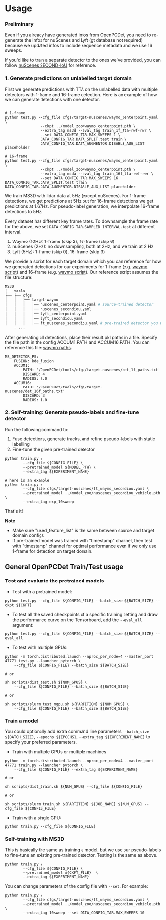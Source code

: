

# Usage

### Preliminary
Even if you already have generated infos from OpenPCDet, you need to re-generate the infos for nuScenes and Lyft (gt database not required) because we updated infos to include sequence metadata and we use 16 sweeps.

If you'd like to train a separate detector to the ones we've provided, you can follow [nuScenes SECOND-IoU](../tools/cfgs/nuscenes_models/uda_secondiou_vehicle.yaml) for reference. 

### 1. Generate predictions on unlabelled target domain

First we generate predictions with TTA on the unlabelled data with multiple detectors with 1-frame and 16-frame detection. Here is an example of how we can generate detections with one detector.

```shell

# 1-frame
python test.py --cfg_file cfgs/target-nuscenes/waymo_centerpoint.yaml \
                --ckpt ../model_zoo/waymo_centerpoint.pth \
                --extra_tag ms3d --eval_tag train_1f_tta-rwf-rwr \
                --set DATA_CONFIG_TAR.MAX_SWEEPS 1 \
                DATA_CONFIG_TAR.DATA_SPLIT.test train \
                DATA_CONFIG_TAR.DATA_AUGMENTOR.DISABLE_AUG_LIST placeholder  

# 16-frame
python test.py --cfg_file cfgs/target-nuscenes/waymo_centerpoint.yaml \
                --ckpt ../model_zoo/waymo_centerpoint.pth \
                --extra_tag msda --eval_tag train_16f_tta-rwf-rwr \
                --set DATA_CONFIG_TAR.MAX_SWEEPS 16 DATA_CONFIG_TAR.DATA_SPLIT.test train DATA_CONFIG_TAR.DATA_AUGMENTOR.DISABLE_AUG_LIST placeholder                
```
We train MS3D with lidar data at 5Hz (except nuScenes). For 1-frame detections, we get predictions at 5Hz but for 16-frame detections we get predictions at 1.67Hz. For pseudo-label generation, we interpolate 16-frame detections to 5Hz.

Every dataset has different key frame rates. To downsample the frame rate for the above, we set `DATA_CONFIG_TAR.SAMPLED_INTERVAL.test` at different interval.
1. Waymo (10Hz): 1-frame (skip 2), 16-frame (skip 6)
2. nuScenes (2Hz): no downsampling, both at 2Hz, and we train at 2 Hz
3. Lyft (5Hz): 1-frame (skip 0), 16-frame (skip 3)

We provide a script for each target domain which you can reference for how we generated detections for our experiments for 1-frame (e.g. [waymo script](../tools/cfgs/target-waymo/generate_dets_1f.sh)) and 16-frame (e.g. [waymo script](../tools/cfgs/target-waymo/generate_dets_16f.sh)). Our reference script assumes the file structure:
```bash
MS3D
├── tools
├── ├── cfgs
│   │   ├── target-waymo
│   │   │   │── nuscenes_centerpoint.yaml # source-trained detector
│   │   │   │── nuscenes_secondiou.yaml 
│   │   │   │── lyft_centerpoint.yaml
│   │   │   │── lyft_secondiou.yaml
│   │   │   │── ft_nuscenes_secondiou.yaml # pre-trained detector you want to fine-tune
    - ...
```

After generating all detections, place their result.pkl paths in a file. Specify the file path in the config ACCUM1.PATH and ACCUM16.PATH. You can reference this file: [waymo paths](../tools/cfgs/target-waymo/det_16f_paths.txt).
```
MS_DETECTOR_PS:
    FUSION: kde_fusion
    ACCUM1:
        PATH: '/OpenPCDet/tools/cfgs/target-nuscenes/det_1f_paths.txt'
        DISCARD: 4
        RADIUS: 2.0
    ACCUM16:
        PATH: '/OpenPCDet/tools/cfgs/target-nuscenes/det_16f_paths.txt'
        DISCARD: 3
        RADIUS: 1.0
```


### 2. Self-training: Generate pseudo-labels and fine-tune detector
Run the following command to:
1. Fuse detections, generate tracks, and refine pseudo-labels with static labelling
2. Fine-tune the given pre-trained detector

```shell
python train.py \
        --cfg_file ${CONFIG_FILE} \
        --pretrained_model ${MODEL_PTH} \
        --extra_tag ${EXPERIMENT_NAME}

# here is an example
python train.py \
        --cfg_file cfgs/target-nuscenes/ft_waymo_secondiou.yaml \
        --pretrained_model ../model_zoo/nuscenes_secondiou_vehicle.pth  \
        --extra_tag exp_10sweep
```
That's it!

**Note**
- Make sure "used_feature_list" is the same between source and target domain configs
- If pre-trained model was trained with "timestamp" channel, then test with "timestamp" channel for optimal performance even if we only use 1-frame for detection on target domain.

## General OpenPCDet Train/Test usage

### Test and evaluate the pretrained models
* Test with a pretrained model: 
```shell script
python test.py --cfg_file ${CONFIG_FILE} --batch_size ${BATCH_SIZE} --ckpt ${CKPT}
```

* To test all the saved checkpoints of a specific training setting and draw the performance curve on the Tensorboard, add the `--eval_all` argument: 
```shell script
python test.py --cfg_file ${CONFIG_FILE} --batch_size ${BATCH_SIZE} --eval_all
```

* To test with multiple GPUs:
```shell script
python -m torch.distributed.launch --nproc_per_node=4 --master_port 47771 test.py --launcher pytorch \
    --cfg_file ${CONFIG_FILE} --batch_size ${BATCH_SIZE}

# or    

sh scripts/dist_test.sh ${NUM_GPUS} \
    --cfg_file ${CONFIG_FILE} --batch_size ${BATCH_SIZE}

# or

sh scripts/slurm_test_mgpu.sh ${PARTITION} ${NUM_GPUS} \
    --cfg_file ${CONFIG_FILE} --batch_size ${BATCH_SIZE}
```

### Train a model
You could optionally add extra command line parameters `--batch_size ${BATCH_SIZE}`, `--epochs ${EPOCHS}`, `--extra_tag ${EXPERIMENT_NAME}` to specify your preferred parameters.

* Train with multiple GPUs or multiple machines
```shell script
python -m torch.distributed.launch --nproc_per_node=4 --master_port 47771 train.py --launcher pytorch \
    --cfg_file ${CONFIG_FILE} --extra_tag ${EXPERIMENT_NAME}

# or    

sh scripts/dist_train.sh ${NUM_GPUS} --cfg_file ${CONFIG_FILE}

# or 

sh scripts/slurm_train.sh ${PARTITION} ${JOB_NAME} ${NUM_GPUS} --cfg_file ${CONFIG_FILE}
```

* Train with a single GPU:
```shell script
python train.py --cfg_file ${CONFIG_FILE}
```

### Self-training with MS3D
This is basically the same as training a model, but we use our pseudo-labels to fine-tune an existing pre-trained detector. Testing is the same as above.

```shell
python train.py \
        --cfg_file ${CONFIG_FILE} \
        --pretrained_model ${CKPT_FILE}  \
        --extra_tag ${EXPERIMENT_NAME}
```

You can change parameters of the config file with `--set`. For example:
```shell
python train.py \
        --cfg_file cfgs/target-nuscenes/ft_waymo_secondiou.yaml \
        --pretrained_model ../model_zoo/nuscenes_secondiou_vehicle.pth  \
        --extra_tag 10sweep --set DATA_CONFIG_TAR.MAX_SWEEPS 10
```
